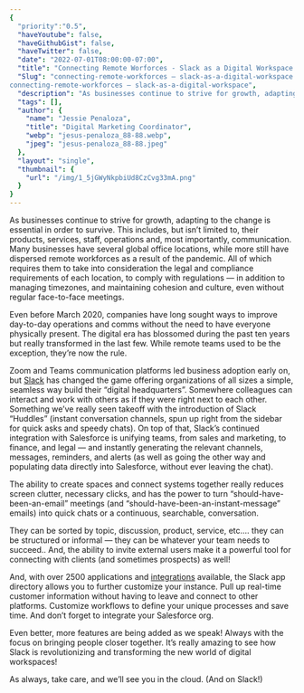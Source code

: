 ```yaml
---
{
  "priority":"0.5",
  "haveYoutube": false,
  "haveGithubGist": false,
  "haveTwitter": false,
  "date": "2022-07-01T08:00:00-07:00",
  "title": "Connecting Remote Worforces - Slack as a Digital Workspace.",
  "Slug": "connecting-remote-workforces — slack-as-a-digital-workspace
connecting-remote-workforces — slack-as-a-digital-workspace",
  "description": "As businesses continue to strive for growth, adapting to the change is essential in order to survive…",
  "tags": [],
  "author": {
    "name": "Jessie Penaloza",
    "title": "Digital Marketing Coordinator",
    "webp": "jesus-penaloza_88-88.webp",
    "jpeg": "jesus-penaloza_88-88.jpeg"
  },
  "layout": "single",
  "thumbnail": {
    "url": "/img/1_5jGWyNkpbiUd8CzCvg33mA.png"
  }
}
---
```



As businesses continue to strive for growth, adapting to the change is essential in order to survive. This includes, but isn’t limited to, their products, services, staff, operations and, most importantly, communication. Many businesses have several global office locations, while more still have dispersed remote workforces as a result of the pandemic. All of which requires them to take into consideration the legal and compliance requirements of each location, to comply with regulations — in addition to managing timezones, and maintaining cohesion and culture, even without regular face-to-face meetings.

Even before March 2020, companies have long sought ways to improve day-to-day operations and comms without the need to have everyone physically present. The digital era has blossomed during the past ten years but really transformed in the last few. While remote teams used to be the exception, they’re now the rule.

Zoom and Teams communication platforms led business adoption early on, but [Slack](https://slack.com/digital-hq) has changed the game offering organizations of all sizes a simple, seamless way build their “digital headquarters”. Somewhere colleagues can interact and work with others as if they were right next to each other. Something we’ve really seen takeoff with the introduction of Slack “Huddles” (instant conversation channels, spun up right from the sidebar for quick asks and speedy chats). On top of that, Slack’s continued integration with Salesforce is unifying teams, from sales and marketing, to finance, and legal — and instantly generating the relevant channels, messages, reminders, and alerts (as well as going the other way and populating data directly into Salesforce, without ever leaving the chat).

The ability to create spaces and connect systems together really reduces screen clutter, necessary clicks, and has the power to turn “should-have-been-an-email” meetings (and “should-have-been-an-instant-message” emails) into quick chats or a continuous, searchable, conversation.

They can be sorted by topic, discussion, product, service, etc…. they can be structured or informal — they can be whatever your team needs to succeed.. And, the ability to invite external users make it a powerful tool for connecting with clients (and sometimes prospects) as well!

And, with over 2500 applications and [integrations](https://slack.com/integrations) available, the Slack app directory allows you to further customize your instance. Pull up real-time customer information without having to leave and connect to other platforms. Customize workflows to define your unique processes and save time. And don’t forget to integrate your Salesforce org.

Even better, more features are being added as we speak! Always with the focus on bringing people closer together. It’s really amazing to see how Slack is revolutionizing and transforming the new world of digital workspaces!

As always, take care, and we’ll see you in the cloud. (And on Slack!)
